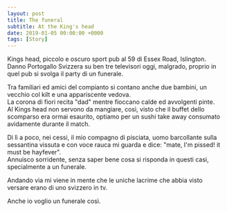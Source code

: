 ```yaml
---
layout: post
title: The funeral
subtitle: At the King's head
date: 2019-01-05 00:00:00 +0000
tags: [Story]
---
```


Kings head, piccolo e oscuro sport pub al 59 di Essex Road, Islington.
Danno Portogallo Svizzera su ben tre televisori oggi, malgrado,
proprio in quel pub si svolga il party di un funerale.

Tra familiari ed amici del compianto si contano anche due bambini,
un vecchio col kilt e una appariscente vedova.  
La corona di fiori recita "dad" mentre fioccano calde ed avvolgenti pinte.  
Al Kings head non servono da mangiare, così, visto che il buffet dello scomparso
era ormai esaurito, optiamo per un sushi take away consumato avidamente
durante il match.

Di lì a poco, nei cessi, il mio compagno di pisciata, uomo barcollante
sulla sessantina vissuta e con voce rauca mi guarda e dice:
"mate, I'm pissed! it must be hayfever".  
Annuisco sorridente, senza saper bene cosa si risponda in questi casi,
specialmente a un funerale.

Andando via mi viene in mente che le uniche lacrime che abbia visto versare
erano di uno svizzero in tv.

Anche io voglio un funerale così.

